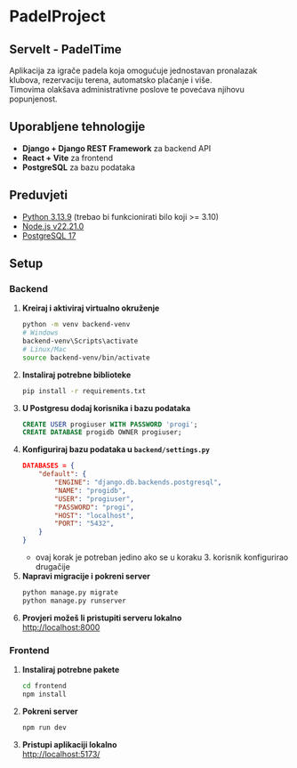 # PadelProject

## ServeIt - PadelTime

Aplikacija za igrače padela koja omogućuje jednostavan pronalazak klubova, rezervaciju terena, automatsko plaćanje i više.
<br>
Timovima olakšava administrativne poslove te povećava njihovu popunjenost.

## Uporabljene tehnologije
- **Django + Django REST Framework** za backend API
- **React + Vite** za frontend
- **PostgreSQL** za bazu podataka

## Preduvjeti
- [Python 3.13.9](https://www.python.org/downloads/release/python-3139/) (trebao bi funkcionirati bilo koji >= 3.10)
- [Node.js v22.21.0](https://nodejs.org/en/download)
- [PostgreSQL 17](https://www.postgresql.org/download/)

## Setup

### Backend

1. **Kreiraj i aktiviraj virtualno okruženje**
   ```bash
   python -m venv backend-venv
   # Windows
   backend-venv\Scripts\activate
   # Linux/Mac
   source backend-venv/bin/activate
   ```
2. **Instaliraj potrebne biblioteke**
   ```bash
   pip install -r requirements.txt
   ```
3. **U Postgresu dodaj korisnika i bazu podataka**
   ```sql
   CREATE USER progiuser WITH PASSWORD 'progi';
   CREATE DATABASE progidb OWNER progiuser;
   ```
4. **Konfiguriraj bazu podataka u `backend/settings.py`**
   ```json
   DATABASES = {
       "default": {
           "ENGINE": "django.db.backends.postgresql",
           "NAME": "progidb",
           "USER": "progiuser",
           "PASSWORD": "progi",
           "HOST": "localhost",
           "PORT": "5432",
       }
   }
   ```
   - ovaj korak je potreban jedino ako se u koraku 3. korisnik konfigurirao drugačije
5. **Napravi migracije i pokreni server**
   ```bash
   python manage.py migrate
   python manage.py runserver
   ```
6. **Provjeri možeš li pristupiti serveru lokalno**
   <br>
   <http://localhost:8000>

### Frontend

1. **Instaliraj potrebne pakete**
   ```bash
   cd frontend
   npm install
   ```

2. **Pokreni server**
   ```bash
   npm run dev
   ```

3. **Pristupi aplikaciji lokalno**
   <br>
   <http://localhost:5173/>